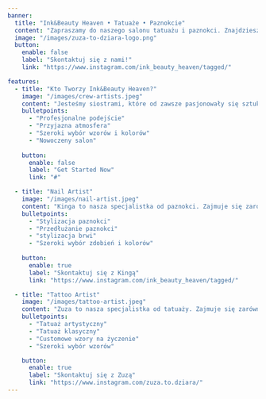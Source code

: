 ```yaml
---
banner:
  title: "Ink&Beauty Heaven • Tatuaże • Paznokcie"
  content: "Zapraszamy do naszego salonu tatuażu i paznokci. Znajdziesz u nas profesjonalne usługi w przyjaznej atmosferze."
  image: "/images/zuza-to-dziara-logo.png"
  button:
    enable: false
    label: "Skontaktuj się z nami!"
    link: "https://www.instagram.com/ink_beauty_heaven/tagged/"

features:
  - title: "Kto Tworzy Ink&Beauty Heaven?"
    image: "/images/crew-artists.jpeg"
    content: "Jesteśmy siostrami, które od zawsze pasjonowały się sztuką. W naszym salonie zrealizujesz swoje marzenia o pięknych paznokciach i artystycznych tatuażach. Poznaj nasze usługi i umów się na wizytę już dziś!"
    bulletpoints:
      - "Profesjonalne podejście"
      - "Przyjazna atmosfera"
      - "Szeroki wybór wzorów i kolorów"
      - "Nowoczeny salon"
     
    button:
      enable: false
      label: "Get Started Now"
      link: "#"

  - title: "Nail Artist"
    image: "/images/nail-artist.jpeg"
    content: "Kinga to nasza specjalistka od paznokci. Zajmuje się zarówno stylizacją jak i przedłużaniem paznokci. W naszym salonie znajdziesz również szeroki wybór zdobień i kolorów."
    bulletpoints:
      - "Stylizacja paznokci"
      - "Przedłużanie paznokci"
      - "stylizacja brwi"
      - "Szeroki wybór zdobień i kolorów"
      
    button:
      enable: true
      label: "Skontaktuj się z Kingą"
      link: "https://www.instagram.com/ink_beauty_heaven/tagged/"

  - title: "Tattoo Artist"
    image: "/images/tattoo-artist.jpeg"
    content: "Zuza to nasza specjalistka od tatuaży. Zajmuje się zarówno tatuażem artystycznym jak i tatuażem klasycznym. W naszym salonie znajdziesz również szeroki wybór wzorów."
    bulletpoints:
      - "Tatuaż artystyczny"
      - "Tatuaż klasyczny"
      - "Customowe wzory na życzenie"
      - "Szeroki wybór wzorów"

    button:
      enable: true
      label: "Skontaktuj się z Zuzą"
      link: "https://www.instagram.com/zuza.to.dziara/"
---
```

